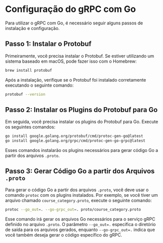 # Configuração do gRPC com Go
Para utilizar o gRPC com Go, é necessário seguir alguns passos de instalação e configuração.
## Passo 1: Instalar o Protobuf
Primeiramente, você precisa instalar o Protobuf. Se estiver utilizando um sistema baseado em macOS, pode fazer isso com o Homebrew:

```bash
brew install protobuf
```
Após a instalação, verifique se o Protobuf foi instalado corretamente executando o seguinte comando:

```bash
protobuf --version
```
## Passo 2: Instalar os Plugins do Protobuf para Go
Em seguida, você precisa instalar os plugins do Protobuf para Go. Execute os seguintes comandos:

```bash
go install google.golang.org/protobuf/cmd/protoc-gen-go@latest
go install google.golang.org/grpc/cmd/protoc-gen-go-grpc@latest
```
Esses comandos instalarão os plugins necessários para gerar código Go a partir dos arquivos `.proto`.


## Passo 3: Gerar Código Go a partir dos Arquivos `.proto`
Para gerar o código Go a partir dos arquivos `.proto`, você deve usar o comando `protoc` com os plugins instalados. Por exemplo, se você tiver um arquivo chamado `course_category.proto`, execute o seguinte comando:

```bash
protoc --go_out=. --go-grpc_out=. proto/course_category.proto
```
Esse comando irá gerar os arquivos Go necessários para o serviço gRPC definido no arquivo `.proto`. O parâmetro `--go_out=.` especifica o diretório de saída para os arquivos gerados, enquanto `--go-grpc_out=.` indica que você também deseja gerar o código específico do gRPC.
